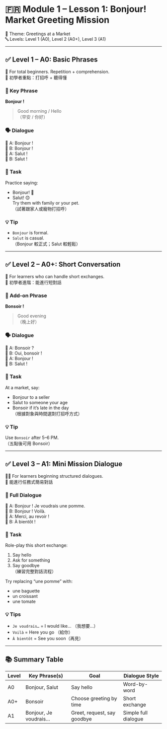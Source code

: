 # 🇫🇷 Module 1 – Lesson 1: Bonjour! Market Greeting Mission  
📘 Theme: Greetings at a Market  
🔤 Levels: Level 1 (A0), Level 2 (A0+), Level 3 (A1)

---

## ✅ Level 1 – A0: Basic Phrases  
🧒 For total beginners. Repetition + comprehension.  
👶 初學者重點：打招呼 + 聽得懂

### 📌 Key Phrase  
**Bonjour !**  
> Good morning / Hello  
> （早安 / 你好）

### 🗣️ Dialogue  
👩 A: Bonjour !  
👨 B: Bonjour !  
👩 A: Salut !  
👨 B: Salut !

### 🎯 Task  
Practice saying:  
- Bonjour! 👋  
- Salut! 😊  
Try them with family or your pet.  
（試著跟家人或寵物打招呼）

### 💡 Tip  
- `Bonjour` is formal.  
- `Salut` is casual.  
（Bonjour 較正式；Salut 較輕鬆）

---

## ✅ Level 2 – A0+: Short Conversation  
🧑 For learners who can handle short exchanges.  
👧 初學者進階：能進行短對話

### 📌 Add-on Phrase  
**Bonsoir !**  
> Good evening  
> （晚上好）

### 🗣️ Dialogue  
👩 A: Bonsoir ?  
👨 B: Oui, bonsoir !  
👩 A: Bonjour !  
👨 B: Salut !

### 🎯 Task  
At a market, say:  
- Bonjour to a seller  
- Salut to someone your age  
- Bonsoir if it’s late in the day  
（根據對象與時間選對打招呼方式）

### 💡 Tip  
Use `Bonsoir` after 5–6 PM.  
（五點後可用 Bonsoir）

---

## ✅ Level 3 – A1: Mini Mission Dialogue  
🧑‍🎓 For learners beginning structured dialogues.  
🧒 能進行任務式簡易對話

### 📌 Full Dialogue  
👩 A: Bonjour ! Je voudrais une pomme.  
👨 B: Bonjour ! Voilà.  
👩 A: Merci, au revoir !  
👨 B: À bientôt !

### 🎯 Task  
Role-play this short exchange:  
1. Say hello  
2. Ask for something  
3. Say goodbye  
（練習完整對話流程）

Try replacing “une pomme” with:
- une baguette  
- un croissant  
- une tomate

### 💡 Tips  
- `Je voudrais…` = I would like... （我想要…）  
- `Voilà` = Here you go （給你）  
- `À bientôt` = See you soon（再見）

---

## 📚 Summary Table

| Level | Key Phrase(s)              | Goal                        | Dialogue Style          |
|-------|----------------------------|-----------------------------|--------------------------|
| A0    | Bonjour, Salut             | Say hello                   | Word-by-word             |
| A0+   | Bonsoir                    | Choose greeting by time     | Short exchange           |
| A1    | Bonjour, Je voudrais…      | Greet, request, say goodbye | Simple full dialogue     |
